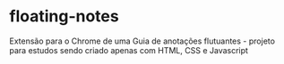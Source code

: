 # floating-notes
Extensão para o Chrome de uma Guia de anotações flutuantes - projeto para estudos sendo criado apenas com HTML, CSS e Javascript
